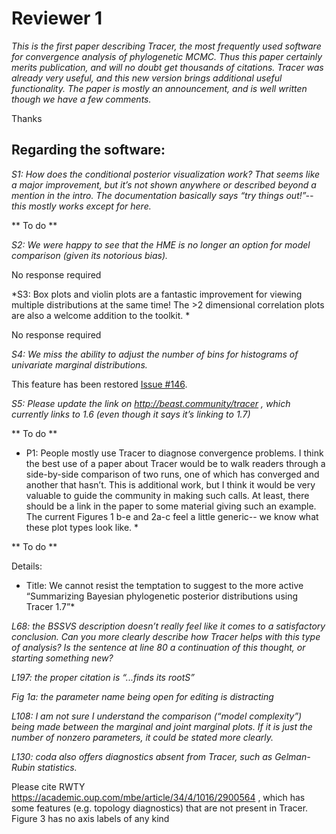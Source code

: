 # Reviewer 1

*This is the first paper describing Tracer, the most frequently used software for convergence analysis of phylogenetic MCMC. Thus this paper certainly merits publication, and will no doubt get thousands of citations. Tracer was already very useful, and this new version brings additional useful functionality. The paper is mostly an announcement, and is well written though we have a few comments.*

Thanks

## Regarding the software:

*S1: How does the conditional posterior visualization work? That seems like a major improvement, but it’s not shown anywhere or described beyond a mention in the intro. The documentation basically says “try things out!”-- this mostly works except for here.*

** To do **

*S2: We were happy to see that the HME is no longer an option for model comparison (given its notorious bias).*

No response required

*S3: Box plots and violin plots are a fantastic improvement for viewing multiple distributions at the same time! The >2 dimensional correlation plots are also a welcome addition to the toolkit. *

No response required

*S4: We miss the ability to adjust the number of bins for histograms of univariate marginal distributions.*

This feature has been restored [Issue #146](https://github.com/beast-dev/tracer/issues/146).

*S5: Please update the link on http://beast.community/tracer , which currently links to 1.6 (even though it says it’s linking to 1.7)*

** To do **

* P1: People mostly use Tracer to diagnose convergence problems. I think the best use of a paper about Tracer would be to walk readers through a side-by-side comparison of two runs, one of which has converged and another that hasn’t. This is additional work, but I think it would be very valuable to guide the community in making such calls. At least, there should be a link in the paper to some material giving such an example. The current Figures 1 b-e and 2a-c feel a little generic-- we know what these plot types look like. *

** To do **

Details:

* Title: We cannot resist the temptation to suggest to the more active “Summarizing Bayesian phylogenetic posterior distributions using Tracer 1.7”*

*L68: the BSSVS description doesn’t really feel like it comes to a satisfactory conclusion. Can you more clearly describe how Tracer helps with this type of analysis? Is the sentence at line 80 a continuation of this thought, or starting something new?*

*L197: the proper citation is “...finds its rootS”*

*Fig 1a: the parameter name being open for editing is distracting*

*L108: I am not sure I understand the comparison (“model complexity”) being made between the marginal and joint marginal plots. If it is just the number of nonzero parameters, it could be stated more clearly.*

*L130: coda also offers diagnostics absent from Tracer, such as Gelman-Rubin statistics.*


Please cite RWTY https://academic.oup.com/mbe/article/34/4/1016/2900564 , which has some features (e.g. topology diagnostics) that are not present in Tracer.
Figure 3 has no axis labels of any kind
